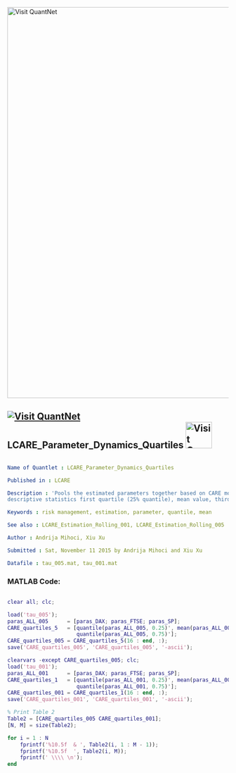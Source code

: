 
[<img src="https://github.com/QuantLet/Styleguide-and-FAQ/blob/master/pictures/banner.png" width="888" alt="Visit QuantNet">](http://quantlet.de/)

## [<img src="https://github.com/QuantLet/Styleguide-and-FAQ/blob/master/pictures/qloqo.png" alt="Visit QuantNet">](http://quantlet.de/) **LCARE_Parameter_Dynamics_Quartiles** [<img src="https://github.com/QuantLet/Styleguide-and-FAQ/blob/master/pictures/QN2.png" width="60" alt="Visit QuantNet 2.0">](http://quantlet.de/)

```yaml

Name of Quantlet : LCARE_Parameter_Dynamics_Quartiles

Published in : LCARE

Description : 'Pools the estimated parameters together based on CARE model, and show the
descriptive statistics first quartile (25% quantile), mean value, third quartile (75% quantile))'

Keywords : risk management, estimation, parameter, quantile, mean

See also : LCARE_Estimation_Rolling_001, LCARE_Estimation_Rolling_005

Author : Andrija Mihoci, Xiu Xu

Submitted : Sat, November 11 2015 by Andrija Mihoci and Xiu Xu

Datafile : tau_005.mat, tau_001.mat

```


### MATLAB Code:
```matlab

clear all; clc;

load('tau_005');
paras_ALL_005      = [paras_DAX; paras_FTSE; paras_SP];
CARE_quartiles_5   = [quantile(paras_ALL_005, 0.25)', mean(paras_ALL_005)', ...
                      quantile(paras_ALL_005, 0.75)'];
CARE_quartiles_005 = CARE_quartiles_5(16 : end, :);
save('CARE_quartiles_005', 'CARE_quartiles_005', '-ascii');

clearvars -except CARE_quartiles_005; clc;
load('tau_001');
paras_ALL_001      = [paras_DAX; paras_FTSE; paras_SP];
CARE_quartiles_1   = [quantile(paras_ALL_001, 0.25)', mean(paras_ALL_001)', ...
                      quantile(paras_ALL_001, 0.75)'];
CARE_quartiles_001 = CARE_quartiles_1(16 : end, :);
save('CARE_quartiles_001', 'CARE_quartiles_001', '-ascii');

% Print Table 2
Table2 = [CARE_quartiles_005 CARE_quartiles_001];
[N, M] = size(Table2);

for i = 1 : N
    fprintf('%10.5f  & ', Table2(i, 1 : M - 1)); 
    fprintf('%10.5f  ', Table2(i, M));     
    fprintf(' \\\\ \n');
end

```
